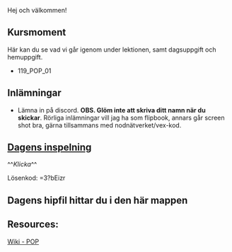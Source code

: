 Hej och välkommen!

## Kursmoment
Här kan du se vad vi går igenom under lektionen, samt dagsuppgift och hemuppgift.

* 119_POP_01

## Inlämningar

- Lämna in på discord. **OBS. Glöm inte att skriva ditt namn när du skickar**. Rörliga inlämningar vill jag ha som flipbook, annars går screen shot bra, gärna tillsammans med nodnätverket/vex-kod.

## [Dagens inspelning](https://zoom.us/rec/share/p6CrytrFCFGK-CpngSU-Ces_08w7wNKjz4YyGsqRBOHLVrFEuY36p6uFYeNGt6xj.GVtTtx3q3vsn2jgN?startTime=1734343175000)

^^*Klicka*^^

Lösenkod: =3?bEizr

## Dagens hipfil hittar du i den här mappen

## Resources:
[Wiki - POP](https://github.com/Studio-Konkret/Technical-Direction/wiki/POP)

